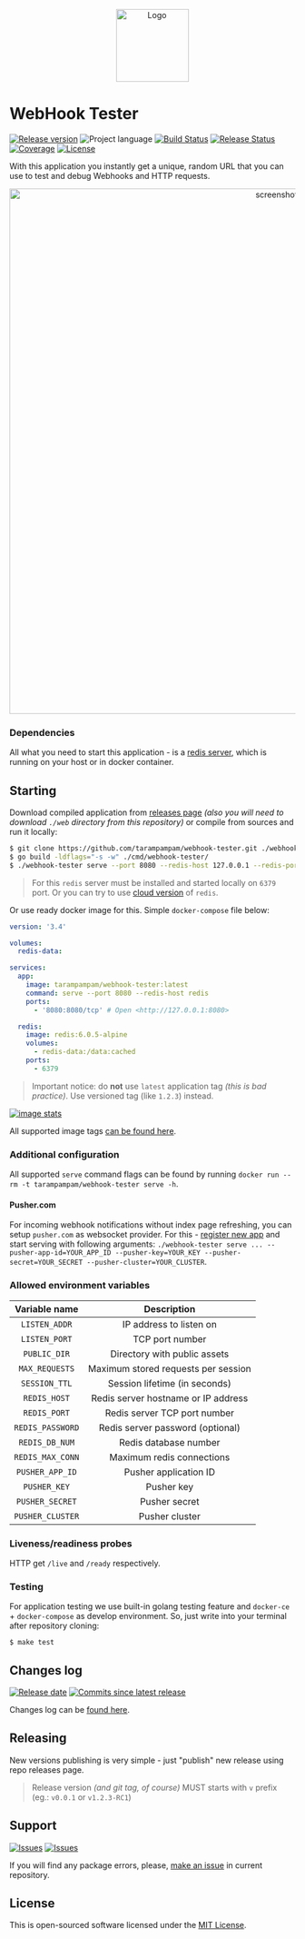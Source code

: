 <p align="center">
  <img src="https://hsto.org/webt/mn/fz/q-/mnfzq-lgdnbmv-3xv-1qm6gn82e.png" alt="Logo" width=128" />
</p>

# WebHook Tester

[![Release version][badge_release_version]][link_releases]
![Project language][badge_language]
[![Build Status][badge_build]][link_build]
[![Release Status][badge_release]][link_build]
[![Coverage][badge_coverage]][link_coverage]
[![License][badge_license]][link_license]

With this application you instantly get a unique, random URL that you can use to test and debug Webhooks and HTTP requests.

<p align="center">
  <img src="https://hsto.org/webt/_r/ne/yt/_rneytazmfi6nqrka9r5nkdramc.png" alt="screenshot" width="925" />
</p>

### Dependencies

All what you need to start this application - is a [redis server](https://redis.io/), which is running on your host or in docker container.

## Starting

Download compiled application from [releases page][link_releases] _(also you will need to download `./web` directory from this repository)_ or compile from sources and run it locally:

```bash
$ git clone https://github.com/tarampampam/webhook-tester.git ./webhook-tester && cd $_
$ go build -ldflags="-s -w" ./cmd/webhook-tester/
$ ./webhook-tester serve --port 8080 --redis-host 127.0.0.1 --redis-port 6379
```

> For this `redis` server must be installed and started locally on `6379` port. Or you can try to use [cloud version](https://redislabs.com/try-free/) of `redis`.

Or use ready docker image for this. Simple `docker-compose` file below:

```yaml
version: '3.4'

volumes:
  redis-data:

services:
  app:
    image: tarampampam/webhook-tester:latest
    command: serve --port 8080 --redis-host redis
    ports:
      - '8080:8080/tcp' # Open <http://127.0.0.1:8080>

  redis:
    image: redis:6.0.5-alpine
    volumes:
      - redis-data:/data:cached
    ports:
      - 6379
```

> Important notice: do **not** use `latest` application tag _(this is bad practice)_. Use versioned tag (like `1.2.3`) instead.

[![image stats](https://dockeri.co/image/tarampampam/webhook-tester)][link_docker_tags]

All supported image tags [can be found here][link_docker_tags].

### Additional configuration

All supported `serve` command flags can be found by running `docker run --rm -t tarampampam/webhook-tester serve -h`.

#### Pusher.com

For incoming webhook notifications without index page refreshing, you can setup `pusher.com` as websocket provider. For this - [register new app](https://dashboard.pusher.com/channels) and start serving with following arguments: `./webhook-tester serve ... --pusher-app-id=YOUR_APP_ID --pusher-key=YOUR_KEY --pusher-secret=YOUR_SECRET --pusher-cluster=YOUR_CLUSTER`.

### Allowed environment variables

Variable name    | Description
:--------------: | :---------:
`LISTEN_ADDR`    | IP address to listen on
`LISTEN_PORT`    | TCP port number
`PUBLIC_DIR`     | Directory with public assets
`MAX_REQUESTS`   | Maximum stored requests per session
`SESSION_TTL`    | Session lifetime (in seconds)
`REDIS_HOST`     | Redis server hostname or IP address
`REDIS_PORT`     | Redis server TCP port number
`REDIS_PASSWORD` | Redis server password (optional)
`REDIS_DB_NUM`   | Redis database number
`REDIS_MAX_CONN` | Maximum redis connections
`PUSHER_APP_ID`  | Pusher application ID
`PUSHER_KEY`     | Pusher key
`PUSHER_SECRET`  | Pusher secret
`PUSHER_CLUSTER` | Pusher cluster

### Liveness/readiness probes

HTTP get `/live` and `/ready` respectively.

### Testing

For application testing we use built-in golang testing feature and `docker-ce` + `docker-compose` as develop environment. So, just write into your terminal after repository cloning:

```shell
$ make test
```

## Changes log

[![Release date][badge_release_date]][link_releases]
[![Commits since latest release][badge_commits_since_release]][link_commits]

Changes log can be [found here][link_changes_log].

## Releasing

New versions publishing is very simple - just "publish" new release using repo releases page.

> Release version _(and git tag, of course)_ MUST starts with `v` prefix (eg.: `v0.0.1` or `v1.2.3-RC1`)

## Support

[![Issues][badge_issues]][link_issues]
[![Issues][badge_pulls]][link_pulls]

If you will find any package errors, please, [make an issue][link_create_issue] in current repository.

## License

This is open-sourced software licensed under the [MIT License][link_license].

[badge_build]:https://img.shields.io/github/workflow/status/tarampampam/webhook-tester/tests?maxAge=30&logo=github
[badge_release]:https://img.shields.io/github/workflow/status/tarampampam/webhook-tester/release?maxAge=30&label=release&logo=github
[badge_coverage]:https://img.shields.io/codecov/c/github/tarampampam/webhook-tester/master.svg?maxAge=30
[badge_release_version]:https://img.shields.io/github/release/tarampampam/webhook-tester.svg?maxAge=30
[badge_language]:https://img.shields.io/github/go-mod/go-version/tarampampam/webhook-tester?longCache=true
[badge_license]:https://img.shields.io/github/license/tarampampam/webhook-tester.svg?longCache=true
[badge_release_date]:https://img.shields.io/github/release-date/tarampampam/webhook-tester.svg?maxAge=180
[badge_commits_since_release]:https://img.shields.io/github/commits-since/tarampampam/webhook-tester/latest.svg?maxAge=45
[badge_issues]:https://img.shields.io/github/issues/tarampampam/webhook-tester.svg?maxAge=45
[badge_pulls]:https://img.shields.io/github/issues-pr/tarampampam/webhook-tester.svg?maxAge=45

[link_coverage]:https://codecov.io/gh/tarampampam/webhook-tester
[link_build]:https://github.com/tarampampam/webhook-tester/actions
[link_docker_hub]:https://hub.docker.com/r/tarampampam/webhook-tester/
[link_docker_tags]:https://hub.docker.com/r/tarampampam/webhook-tester/tags
[link_license]:https://github.com/tarampampam/webhook-tester/blob/master/LICENSE
[link_releases]:https://github.com/tarampampam/webhook-tester/releases
[link_commits]:https://github.com/tarampampam/webhook-tester/commits
[link_changes_log]:https://github.com/tarampampam/webhook-tester/blob/master/CHANGELOG.md
[link_issues]:https://github.com/tarampampam/webhook-tester/issues
[link_create_issue]:https://github.com/tarampampam/webhook-tester/issues/new/choose
[link_pulls]:https://github.com/tarampampam/webhook-tester/pulls

